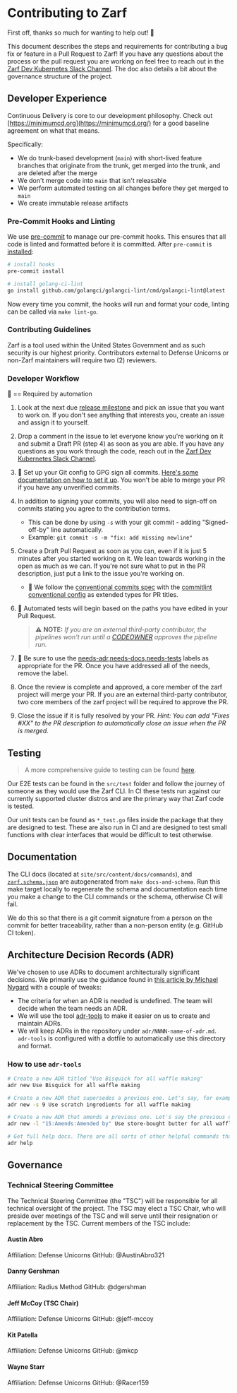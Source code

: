 # Contributing to Zarf

First off, thanks so much for wanting to help out! :tada:

This document describes the steps and requirements for contributing a bug fix or feature in a Pull Request to Zarf!  If you have any questions about the process or the pull request you are working on feel free to reach out in the [Zarf Dev Kubernetes Slack Channel](https://kubernetes.slack.com/archives/C03BP9Z3CMA). The doc also details a bit about the governance structure of the project.

## Developer Experience

Continuous Delivery is core to our development philosophy. Check out [https://minimumcd.org](https://minimumcd.org/) for a good baseline agreement on what that means.

Specifically:

- We do trunk-based development (`main`) with short-lived feature branches that originate from the trunk, get merged into the trunk, and are deleted after the merge
- We don't merge code into `main` that isn't releasable
- We perform automated testing on all changes before they get merged to `main`
- We create immutable release artifacts

### Pre-Commit Hooks and Linting

We use [pre-commit](https://pre-commit.com/) to manage our pre-commit hooks. This ensures that all code is linted and formatted before it is committed. After `pre-commit` is [installed](https://pre-commit.com/#installation):

```bash
# install hooks
pre-commit install

# install golang-ci-lint
go install github.com/golangci/golangci-lint/cmd/golangci-lint@latest
```

Now every time you commit, the hooks will run and format your code, linting can be called via `make lint-go`.

### Contributing Guidelines

Zarf is a tool used within the United States Government and as such security is our highest priority. Contributors external to Defense Unicorns or non-Zarf maintainers will require two (2) reviewers.

### Developer Workflow

:key: == Required by automation

1. Look at the next due [release milestone](https://github.com/zarf-dev/zarf/milestones) and pick an issue that you want to work on. If you don't see anything that interests you, create an issue and assign it to yourself.
1. Drop a comment in the issue to let everyone know you're working on it and submit a Draft PR (step 4) as soon as you are able. If you have any questions as you work through the code, reach out in the [Zarf Dev Kubernetes Slack Channel](https://kubernetes.slack.com/archives/C03BP9Z3CMA).
1. :key: Set up your Git config to GPG sign all commits. [Here's some documentation on how to set it up](https://docs.github.com/en/authentication/managing-commit-signature-verification/signing-commits). You won't be able to merge your PR if you have any unverified commits.
1. In addition to signing your commits, you will also need to sign-off on commits stating you agree to the contribution terms.
   - This can be done by using `-s` with your git commit - adding "Signed-off-by" line automatically.
   - Example: `git commit -s -m "fix: add missing newline"`
1. Create a Draft Pull Request as soon as you can, even if it is just 5 minutes after you started working on it. We lean towards working in the open as much as we can. If you're not sure what to put in the PR description, just put a link to the issue you're working on.

   - :key: We follow the [conventional commits spec](https://www.conventionalcommits.org/en/v1.0.0/) with the [commitlint conventional config](https://github.com/conventional-changelog/commitlint/tree/master/%40commitlint/config-conventional) as extended types for PR titles.

1. :key: Automated tests will begin based on the paths you have edited in your Pull Request.
   > ⚠️ **NOTE:** _If you are an external third-party contributor, the pipelines won't run until a [CODEOWNER](https://github.com/zarf-dev/zarf/blob/main/CODEOWNERS) approves the pipeline run._
1. :key: Be sure to use the [needs-adr,needs-docs,needs-tests](https://github.com/zarf-dev/zarf/labels?q=needs) labels as appropriate for the PR. Once you have addressed all of the needs, remove the label.
1. Once the review is complete and approved, a core member of the zarf project will merge your PR. If you are an external third-party contributor, two core members of the zarf project will be required to approve the PR.
1. Close the issue if it is fully resolved by your PR. _Hint: You can add "Fixes #XX" to the PR description to automatically close an issue when the PR is merged._

## Testing

> A more comprehensive guide to testing can be found [here](https://docs.zarf.dev/contribute/testing).

Our E2E tests can be found in the `src/test` folder and follow the journey of someone as they would use the Zarf CLI. In CI these tests run against our currently supported cluster distros and are the primary way that Zarf code is tested.

Our unit tests can be found as `*_test.go` files inside the package that they are designed to test. These are also run in CI and are designed to test small functions with clear interfaces that would be difficult to test otherwise.

## Documentation

The CLI docs (located at `site/src/content/docs/commands`), and [`zarf.schema.json`](https://github.com/zarf-dev/zarf/blob/main/zarf.schema.json) are autogenerated from `make docs-and-schema`. Run this make target locally to regenerate the schema and documentation each time you make a change to the CLI commands or the schema, otherwise CI will fail.

We do this so that there is a git commit signature from a person on the commit for better traceability, rather than a non-person entity (e.g. GitHub CI token).

## Architecture Decision Records (ADR)

We've chosen to use ADRs to document architecturally significant decisions. We primarily use the guidance found in [this article by Michael Nygard](http://thinkrelevance.com/blog/2011/11/15/documenting-architecture-decisions) with a couple of tweaks:

- The criteria for when an ADR is needed is undefined. The team will decide when the team needs an ADR.
- We will use the tool [adr-tools](https://github.com/npryce/adr-tools) to make it easier on us to create and maintain ADRs.
- We will keep ADRs in the repository under `adr/NNNN-name-of-adr.md`. `adr-tools` is configured with a dotfile to automatically use this directory and format.

### How to use `adr-tools`

```bash
# Create a new ADR titled "Use Bisquick for all waffle making"
adr new Use Bisquick for all waffle making

# Create a new ADR that supersedes a previous one. Let's say, for example, that the previous ADR about Bisquick was ADR number 9.
adr new -s 9 Use scratch ingredients for all waffle making

# Create a new ADR that amends a previous one. Let's say the previous one was ADR number 15
adr new -l "15:Amends:Amended by" Use store-bought butter for all waffle making

# Get full help docs. There are all sorts of other helpful commands that help manage the decision log.
adr help
```

## Governance

### Technical Steering Committee
The Technical Steering Committee (the "TSC") will be responsible for all technical oversight of the project. The TSC may elect a TSC Chair, who will preside over meetings of the TSC and will serve until their resignation or replacement by the TSC. Current members of the TSC include:

#### Austin Abro
Affiliation: Defense Unicorns
GitHub: @AustinAbro321

#### Danny Gershman
Affiliation: Radius Method
GitHub: @dgershman

#### Jeff McCoy (TSC Chair)
Affiliation: Defense Unicorns
GitHub: @jeff-mccoy

#### Kit Patella
Affiliation: Defense Unicorns
GitHub: @mkcp

#### Wayne Starr
Affiliation: Defense Unicorns
GitHub: @Racer159
